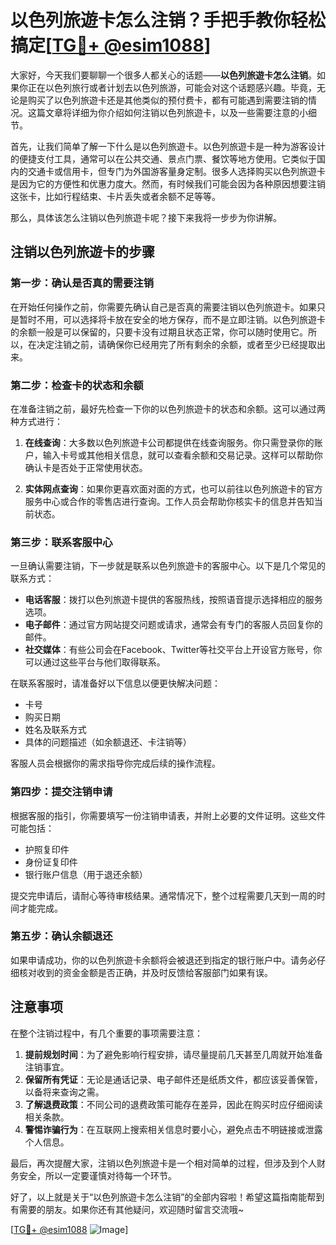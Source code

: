 # 以色列旅遊卡怎么注销？手把手教你轻松搞定[[TG💪+ @esim1088](https://t.me/s/esim1088)]

大家好，今天我们要聊聊一个很多人都关心的话题——**以色列旅遊卡怎么注销**。如果你正在以色列旅行或者计划去以色列旅游，可能会对这个话题感兴趣。毕竟，无论是购买了以色列旅遊卡还是其他类似的预付费卡，都有可能遇到需要注销的情况。这篇文章将详细为你介绍如何注销以色列旅遊卡，以及一些需要注意的小细节。

首先，让我们简单了解一下什么是以色列旅遊卡。以色列旅遊卡是一种为游客设计的便捷支付工具，通常可以在公共交通、景点门票、餐饮等地方使用。它类似于国内的交通卡或信用卡，但专门为外国游客量身定制。很多人选择购买以色列旅遊卡是因为它的方便性和优惠力度大。然而，有时候我们可能会因为各种原因想要注销这张卡，比如行程结束、卡片丢失或者余额不足等等。

那么，具体该怎么注销以色列旅遊卡呢？接下来我将一步步为你讲解。

## 注销以色列旅遊卡的步骤

### 第一步：确认是否真的需要注销

在开始任何操作之前，你需要先确认自己是否真的需要注销以色列旅遊卡。如果只是暂时不用，可以选择将卡放在安全的地方保存，而不是立即注销。以色列旅遊卡的余额一般是可以保留的，只要卡没有过期且状态正常，你可以随时使用它。所以，在决定注销之前，请确保你已经用完了所有剩余的余额，或者至少已经提取出来。

### 第二步：检查卡的状态和余额

在准备注销之前，最好先检查一下你的以色列旅遊卡的状态和余额。这可以通过两种方式进行：

1. **在线查询**：大多数以色列旅遊卡公司都提供在线查询服务。你只需登录你的账户，输入卡号或其他相关信息，就可以查看余额和交易记录。这样可以帮助你确认卡是否处于正常使用状态。

2. **实体网点查询**：如果你更喜欢面对面的方式，也可以前往以色列旅遊卡的官方服务中心或合作的零售店进行查询。工作人员会帮助你核实卡的信息并告知当前状态。

### 第三步：联系客服中心

一旦确认需要注销，下一步就是联系以色列旅遊卡的客服中心。以下是几个常见的联系方式：

- **电话客服**：拨打以色列旅遊卡提供的客服热线，按照语音提示选择相应的服务选项。
- **电子邮件**：通过官方网站提交问题或请求，通常会有专门的客服人员回复你的邮件。
- **社交媒体**：有些公司会在Facebook、Twitter等社交平台上开设官方账号，你可以通过这些平台与他们取得联系。

在联系客服时，请准备好以下信息以便更快解决问题：
- 卡号
- 购买日期
- 姓名及联系方式
- 具体的问题描述（如余额退还、卡注销等）

客服人员会根据你的需求指导你完成后续的操作流程。

### 第四步：提交注销申请

根据客服的指引，你需要填写一份注销申请表，并附上必要的文件证明。这些文件可能包括：
- 护照复印件
- 身份证复印件
- 银行账户信息（用于退还余额）

提交完申请后，请耐心等待审核结果。通常情况下，整个过程需要几天到一周的时间才能完成。

### 第五步：确认余额退还

如果申请成功，你的以色列旅遊卡余额将会被退还到指定的银行账户中。请务必仔细核对收到的资金金额是否正确，并及时反馈给客服部门如果有误。

## 注意事项

在整个注销过程中，有几个重要的事项需要注意：

1. **提前规划时间**：为了避免影响行程安排，请尽量提前几天甚至几周就开始准备注销事宜。
2. **保留所有凭证**：无论是通话记录、电子邮件还是纸质文件，都应该妥善保管，以备将来查询之需。
3. **了解退费政策**：不同公司的退费政策可能存在差异，因此在购买时应仔细阅读相关条款。
4. **警惕诈骗行为**：在互联网上搜索相关信息时要小心，避免点击不明链接或泄露个人信息。

最后，再次提醒大家，注销以色列旅遊卡是一个相对简单的过程，但涉及到个人财务安全，所以一定要谨慎对待每一个环节。

好了，以上就是关于“以色列旅遊卡怎么注销”的全部内容啦！希望这篇指南能帮到有需要的朋友。如果你还有其他疑问，欢迎随时留言交流哦~

[[TG💪+ @esim1088](https://t.me/s/esim1088) ![Image](https://i.postimg.cc/4NQfJmqS/Snipaste-2025-05-13-00-14-12.png)]